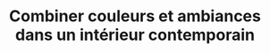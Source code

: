 ---
  template: 0
  type: "0"
  titre: "Combiner couleurs et ambiances dans un intérieur contemporain"
  titreMEA: "Combiner couleurs et ambiances dans un intérieur contemporain"
  surTitre: "Renouveler les couleurs de son intérieur "
  tempsLecture: "1 min"
  libelleType: "Article"
  url: "/c/magazine/inspirations-tendances/combiner-couleurs-et-ambiances-dans-un-interieur-contemporain"
  thematiques: "Astuces et bricolage"
  piecesHabitation: "Chambre,Cuisine,Salon"
  produits: "Meuble de cuisine,Placard et rangement,Parquet"
  sujets: ""
  tags: "cuisine,decorer,meuble,couleur,ambiance,contemporain,inspiration"
  visuelMea: 
    url: "/img/contrib/2bdd4da30020e6fd/grid_COMMTcombinercouleurambiance_extremsilence.jpg"
    alt: "grid_COMMTcombinercouleurambiance_extremsilence"
  visuelDesktop: 
    url: "/img/contrib/2bdd4da30020e6f4/desktop_COMMTcombinercouleurambiance_extremsilence.jpg"
    alt: "desktop_COMMTcombinercouleurambiance_extremsilence"
  visuelMobile: 
    url: "/img/contrib/2bdd4da30020e706/mobile_COMMTcombinercouleurambiance_extremsilence.jpg"
    alt: "mobile_COMMTcombinercouleurambiance_extremsilence"
  title: "Combiner couleurs et ambiances dans un intérieur contemporain"
  permalink: "articles//c/magazine/inspirations-tendances/combiner-couleurs-et-ambiances-dans-un-interieur-contemporain"
  layout: "post"
  lang: "fr-fr"
---